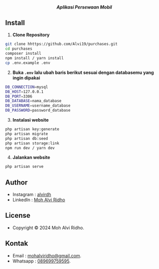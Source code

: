 <h5 align="center">Aplikasi Persewaan Mobil</h5>

## Install

1. **Clone Repository**

```bash
git clone hhttps://github.com/Alvi19/purchases.git
cd purchases
composer install
npm install / yarn install
cp .env.example .env
```

2. **Buka `.env` lalu ubah baris berikut sesuai dengan databasemu yang ingin dipakai**

```bash
DB_CONNECTION=mysql
DB_HOST=127.0.0.1
DB_PORT=3306
DB_DATABASE=nama_database
DB_USERNAME=username_database
DB_PASSWORD=password_database
```

3. **Instalasi website**

```bash
php artisan key:generate
php artisan migrate
php artisan db:seed
php artisan storage:link
npm run dev / yarn dev
```

4. **Jalankan website**

```bash
php artisan serve
```

## Author

-   Instagram : <a href="https://www.instagram.com/alvirdh/"> alvirdh</a>
-   LinkedIn : <a href="https://www.linkedin.com/in/mohalviridho/"> Moh Alvi Ridho</a>

## License

-   Copyright © 2024 Moh Alvi Ridho.

## Kontak

-   Email : <a href="mailto:mohalviridho.com">mohalviridho@gmail.com</a>.
-   Whatsapp : <a href="https://wa.me/089699759595">089699759595</a>.
